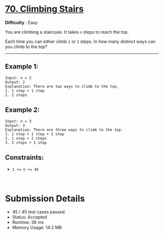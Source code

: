 # [70. Climbing Stairs](https://leetcode.com/problems/climbing-stairs/)

**Difficulty** : Easy

You are climbing a staircase. It takes `n` steps to reach the top.

Each time you can either climb `1` or `2` steps. In how many distinct ways can you climb to the top?

---

## Example 1:

```
Input: n = 2
Output: 2
Explanation: There are two ways to climb to the top.
1. 1 step + 1 step
2. 2 steps

```

## Example 2:

```
Input: n = 3
Output: 3
Explanation: There are three ways to climb to the top.
1. 1 step + 1 step + 1 step
2. 1 step + 2 steps
3. 2 steps + 1 step
```

## Constraints:

* `1 <= n <= 45`

<br>

# Submission Details

* 45 / 45 test cases passed.
* Status: Accepted
* Runtime: 36 ms
* Memory Usage: 14.2 MB
